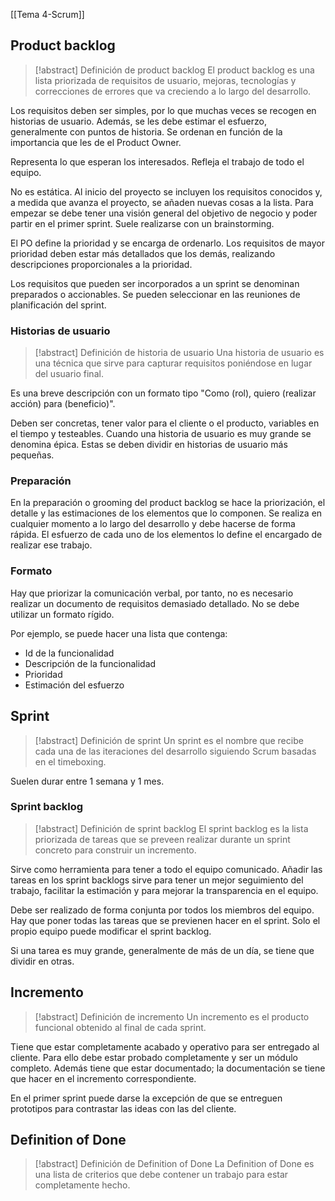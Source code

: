 [[Tema 4-Scrum]]

## Product backlog
> [!abstract] Definición de product backlog
> El product backlog es una lista priorizada de requisitos de usuario, mejoras, tecnologías y correcciones de errores que va creciendo a lo largo del desarrollo. 

Los requisitos deben ser simples, por lo que muchas veces se recogen en historias de usuario. Además, se les debe estimar el esfuerzo, generalmente con puntos de historia. Se ordenan en función de la importancia que les de el Product Owner.

Representa lo que esperan los interesados. Refleja el trabajo de todo el equipo. 

No es estática. Al inicio del proyecto se incluyen los requisitos conocidos y, a medida que avanza el proyecto, se añaden nuevas cosas a la lista. Para empezar se debe tener una visión general del objetivo de negocio y poder partir en el primer sprint. Suele realizarse con un brainstorming.

El PO define la prioridad y se encarga de ordenarlo. Los requisitos de mayor prioridad deben estar más detallados que los demás, realizando descripciones proporcionales a la prioridad.

Los requisitos que pueden ser incorporados a un sprint se denominan preparados o accionables. Se pueden seleccionar en las reuniones de planificación del sprint.

### Historias de usuario
> [!abstract] Definición de historia de usuario
> Una historia de usuario es una técnica que sirve para capturar requisitos poniéndose en lugar del usuario final.

Es una breve descripción con un formato tipo "Como (rol), quiero (realizar acción) para (beneficio)".

Deben ser concretas, tener valor para el cliente o el producto, variables en el tiempo y testeables. Cuando una historia de usuario es muy grande se denomina épica. Estas se deben dividir en historias de usuario más pequeñas.

### Preparación
En la preparación o grooming del product backlog se hace la priorización, el detalle y las estimaciones de los elementos que lo componen. Se realiza en cualquier momento a lo largo del desarrollo y debe hacerse de forma rápida. El esfuerzo de cada uno de los elementos lo define el encargado de realizar ese trabajo.

### Formato
Hay que priorizar la comunicación verbal, por tanto, no es necesario realizar un documento de requisitos demasiado detallado. No se debe utilizar un formato rígido.

Por ejemplo, se puede hacer una lista que contenga:
+ Id de la funcionalidad
+ Descripción de la funcionalidad
+ Prioridad
+ Estimación del esfuerzo

## Sprint
> [!abstract] Definición de sprint
> Un sprint es el nombre que recibe cada una de las iteraciones del desarrollo siguiendo Scrum basadas en el timeboxing.

Suelen durar entre 1 semana y 1 mes.

### Sprint backlog
> [!abstract] Definición de sprint backlog
> El sprint backlog es la lista priorizada de tareas que se preveen realizar durante un sprint concreto para construir un incremento.

Sirve como herramienta para tener a todo el equipo comunicado. Añadir las tareas en los sprint backlogs sirve para tener un mejor seguimiento del trabajo, facilitar la estimación y para mejorar la transparencia en el equipo.

Debe ser realizado de forma conjunta por todos los miembros del equipo. Hay que poner todas las tareas que se previenen hacer en el sprint. Solo el propio equipo puede modificar el sprint backlog. 

Si una tarea es muy grande, generalmente de más de un día, se tiene que dividir en otras. 

## Incremento
> [!abstract] Definición de incremento
> Un incremento es el producto funcional obtenido al final de cada sprint.

Tiene que estar completamente acabado y operativo para ser entregado al cliente. Para ello debe estar probado completamente y ser un módulo completo. Además tiene que estar documentado; la documentación se tiene que hacer en el incremento correspondiente.

En el primer sprint puede darse la excepción de que se entreguen prototipos para contrastar las ideas con las del cliente. 

## Definition of Done
> [!abstract] Definición de Definition of Done
> La Definition of Done es una lista de criterios que debe contener un trabajo para estar completamente hecho.
